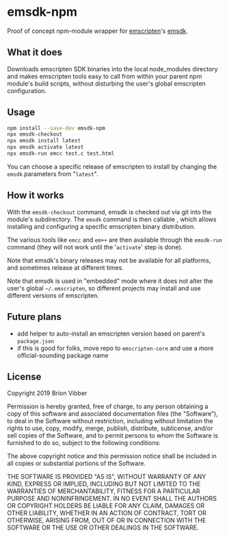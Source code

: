 # emsdk-npm

Proof of concept npm-module wrapper for [emscripten](https://emscripten.org/)'s [emsdk](https://github.com/emscripten-core/emsdk).

## What it does

Downloads emscripten SDK binaries into the local node_modules directory and makes emscripten tools easy to call from within your parent npm module's build scripts, without disturbing the user's global emscripten configuration.

## Usage

```sh
npm install --save-dev emsdk-npm
npx emsdk-checkout
npx emsdk install latest
npx emsdk activate latest
npx emsdk-run emcc test.c test.html
```

You can choose a specific release of emscripten to install by changing the `emsdk` parameters from "`latest`".

## How it works

With the `emsdk-checkout` command, emsdk is checked out via git into the module's subdirectory. The `emsdk` command is then callable , which allows installing and configuring a specific emscripten binary distribution.

The various tools like `emcc` and `em++` are then available through the `emsdk-run` command (they will not work until the '`activate`' step is done).

Note that emsdk's binary releases may not be available for all platforms, and sometimes release at different times.

Note that emsdk is used in "embedded" mode where it does not alter the user's global `~/.emscripten`, so different projects may install and use different versions of emscripten.

## Future plans

* add helper to auto-install an emscripten version based on parent's `package.json`
* if this is good for folks, move repo to `emscripten-core` and use a more official-sounding package name

## License

Copyright 2019 Brion Vibber

Permission is hereby granted, free of charge, to any person obtaining a copy of this software and associated documentation files (the "Software"), to deal in the Software without restriction, including without limitation the rights to use, copy, modify, merge, publish, distribute, sublicense, and/or sell copies of the Software, and to permit persons to whom the Software is furnished to do so, subject to the following conditions:

The above copyright notice and this permission notice shall be included in all copies or substantial portions of the Software.

THE SOFTWARE IS PROVIDED "AS IS", WITHOUT WARRANTY OF ANY KIND, EXPRESS OR IMPLIED, INCLUDING BUT NOT LIMITED TO THE WARRANTIES OF MERCHANTABILITY, FITNESS FOR A PARTICULAR PURPOSE AND NONINFRINGEMENT. IN NO EVENT SHALL THE AUTHORS OR COPYRIGHT HOLDERS BE LIABLE FOR ANY CLAIM, DAMAGES OR OTHER LIABILITY, WHETHER IN AN ACTION OF CONTRACT, TORT OR OTHERWISE, ARISING FROM, OUT OF OR IN CONNECTION WITH THE SOFTWARE OR THE USE OR OTHER DEALINGS IN THE SOFTWARE.
